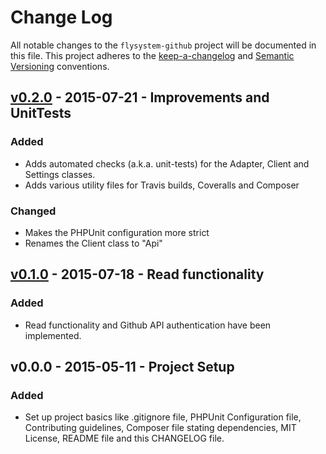 # Change Log
All notable changes to the `flysystem-github` project will be documented in this 
file. This project adheres to the [keep-a-changelog](http://keepachangelog.com/) 
and [Semantic Versioning](http://semver.org/) conventions.

<!--
## [Unreleased][unreleased]
### Added
### Changed
### Deprecated
### Removed
### Fixed
### Security
-->

## [v0.2.0] - 2015-07-21 - Improvements and UnitTests

### Added
- Adds automated checks (a.k.a. unit-tests) for the Adapter, Client and Settings classes. 
- Adds various utility files for Travis builds, Coveralls and Composer

### Changed
- Makes the PHPUnit configuration more strict
- Renames the Client class to "Api"

## [v0.1.0] - 2015-07-18 - Read functionality

### Added
- Read functionality and Github API authentication have been implemented.

## v0.0.0 - 2015-05-11 - Project Setup

### Added
- Set up project basics like .gitignore file, PHPUnit Configuration file, 
Contributing guidelines, Composer file stating dependencies, MIT License, README 
file and this CHANGELOG file.

[unreleased]: https://github.com/potherca/flystystem-github/compare/v0.2.0...HEAD
[v0.2.0]: https://github.com/potherca/flystystem-github/compare/v0.1.0...v0.2.0
[v0.1.0]: https://github.com/potherca/flystystem-github/compare/v0.0.0...v0.1.0
[keep-a-changelog]: http://keepachangelog.com/
[Semantic Versioning]: http://semver.org/
